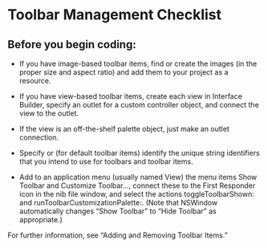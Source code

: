# Toolbar Management Checklist

## Before you begin coding:

* If you have image-based toolbar items, find or create the images (in the proper size and aspect ratio) and add them to your project as a resource.

* If you have view-based toolbar items, create each view in Interface Builder, specify an outlet for a custom controller object, and connect the view to the outlet.

* If the view is an off-the-shelf palette object, just make an outlet connection.

* Specify or (for default toolbar items) identify the unique string identifiers that you intend to use for toolbars and toolbar items.

* Add to an application menu (usually named View) the menu items Show Toolbar and Customize Toolbar..., connect these to the First Responder icon in the nib file window, and select the actions toggleToolbarShown: and runToolbarCustomizationPalette:. (Note that NSWindow automatically changes “Show Toolbar” to “Hide Toolbar” as appropriate.)

For further information, see “Adding and Removing Toolbar Items.”